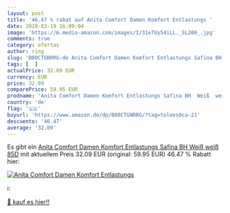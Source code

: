 ```yaml
---
layout: post
title: '46.47 % rabat auf Anita Comfort Damen Komfort Entlastungs '
date: 2020-03-19 16:09:04
image: 'https://m.media-amazon.com/images/I/31e7Uy54iLL._SL200_.jpg'
comments: true
category: ofertas
author: ring
slug: 'B00CTGNRRG-de Anita Comfort Damen Komfort Entlastungs Safina BH Weiß...'
tags: [  ]
actualPrice: 32.09 EUR
currency: EUR
price: 32.09
comparePrice: 59.95 EUR
prodname: 'Anita Comfort Damen Komfort Entlastungs Safina BH  Weiß  weiß   85D'
country: 'de'
flag: '🇩🇪'
buyurl: 'https://www.amazon.de/dp/B00CTGNRRG/?tag=tolees0ca-21'
descuento: '46.47'
average: '32.09'
---
```


Es gibt ein [Anita Comfort Damen Komfort Entlastungs Safina BH  Weiß  weiß   85D](https://www.amazon.de/dp/B00CTGNRRG/?tag=tolees0ca-21) mit aktuellem Preis 32.09 EUR (original: 59.95 EUR) 46.47 % Rabatt hier:

[![Anita Comfort Damen Komfort Entlastungs ](https://m.media-amazon.com/images/I/31e7Uy54iLL._SL200_.jpg)](https://www.amazon.de/dp/B00CTGNRRG/?tag=tolees0ca-21)

ℹ️:


[🛒 kauf es hier!!](https://www.amazon.de/dp/B00CTGNRRG/?tag=tolees0ca-21)
